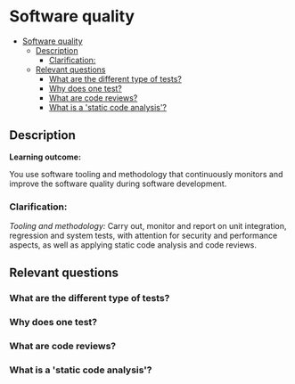 # Software quality

- [Software quality](#software-quality)
  - [Description](#description)
    - [Clarification:](#clarification)
  - [Relevant questions](#relevant-questions)
    - [What are the different type of tests?](#what-are-the-different-type-of-tests)
    - [Why does one test?](#why-does-one-test)
    - [What are code reviews?](#what-are-code-reviews)
    - [What is a 'static code analysis'?](#what-is-a-static-code-analysis)

## Description

**Learning outcome:**

You use software tooling and methodology that continuously monitors and improve the software quality during software development.

### Clarification:

_Tooling and methodology:_ Carry out, monitor and report on unit integration, regression and system tests, with attention for security and performance aspects, as well as applying static code analysis and code reviews.

## Relevant questions

### What are the different type of tests?

### Why does one test?

### What are code reviews?

### What is a 'static code analysis'?
